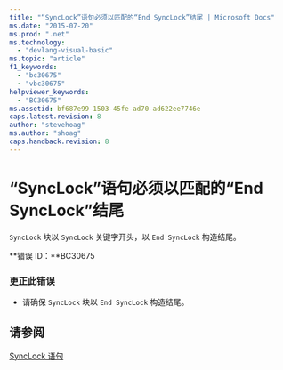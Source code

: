 ```yaml
---
title: "“SyncLock”语句必须以匹配的“End SyncLock”结尾 | Microsoft Docs"
ms.date: "2015-07-20"
ms.prod: ".net"
ms.technology: 
  - "devlang-visual-basic"
ms.topic: "article"
f1_keywords: 
  - "bc30675"
  - "vbc30675"
helpviewer_keywords: 
  - "BC30675"
ms.assetid: bf687e99-1503-45fe-ad70-ad622ee7746e
caps.latest.revision: 8
author: "stevehoag"
ms.author: "shoag"
caps.handback.revision: 8
---
```

# “SyncLock”语句必须以匹配的“End SyncLock”结尾
`SyncLock` 块以 `SyncLock` 关键字开头，以 `End SyncLock` 构造结尾。  
  
 **错误 ID：**BC30675  
  
### 更正此错误  
  
-   请确保 `SyncLock` 块以 `End SyncLock` 构造结尾。  
  
## 请参阅  
 [SyncLock 语句](../../visual-basic/language-reference/statements/synclock-statement.md)